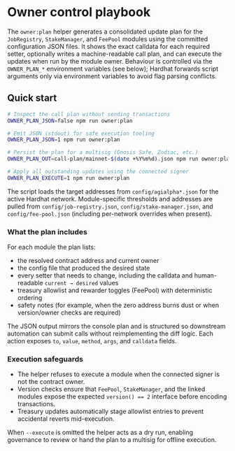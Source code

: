 # Owner control playbook

The `owner:plan` helper generates a consolidated update plan for the
`JobRegistry`, `StakeManager`, and `FeePool` modules using the committed
configuration JSON files. It shows the exact calldata for each required setter,
optionally writes a machine-readable call plan, and can execute the updates when
run by the module owner. Behaviour is controlled via the `OWNER_PLAN_*`
environment variables (see below); Hardhat forwards script arguments only via
environment variables to avoid flag parsing conflicts.

## Quick start

```bash
# Inspect the call plan without sending transactions
OWNER_PLAN_JSON=false npm run owner:plan

# Emit JSON (stdout) for safe execution tooling
OWNER_PLAN_JSON=1 npm run owner:plan

# Persist the plan for a multisig (Gnosis Safe, Zodiac, etc.)
OWNER_PLAN_OUT=call-plan/mainnet-$(date +%Y%m%d).json npm run owner:plan

# Apply all outstanding updates using the connected signer
OWNER_PLAN_EXECUTE=1 npm run owner:plan
```

The script loads the target addresses from `config/agialpha*.json` for the
active Hardhat network. Module-specific thresholds and addresses are pulled from
`config/job-registry.json`, `config/stake-manager.json`, and
`config/fee-pool.json` (including per-network overrides when present).

### What the plan includes

For each module the plan lists:

- the resolved contract address and current owner
- the config file that produced the desired state
- every setter that needs to change, including the calldata and human-readable
  `current → desired` values
- treasury allowlist and rewarder toggles (FeePool) with deterministic ordering
- safety notes (for example, when the zero address burns dust or when
  version/owner checks are required)

The JSON output mirrors the console plan and is structured so downstream
automation can submit calls without reimplementing the diff logic. Each action
exposes `to`, `value`, `method`, `args`, and `calldata` fields.

### Execution safeguards

- The helper refuses to execute a module when the connected signer is not the
  contract owner.
- Version checks ensure that `FeePool`, `StakeManager`, and the linked modules
  expose the expected `version() == 2` interface before encoding transactions.
- Treasury updates automatically stage allowlist entries to prevent accidental
  reverts mid-execution.

When `--execute` is omitted the helper acts as a dry run, enabling governance to
review or hand the plan to a multisig for offline execution.
